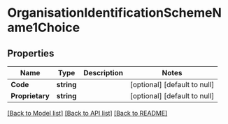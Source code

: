 # OrganisationIdentificationSchemeName1Choice

## Properties
Name | Type | Description | Notes
------------ | ------------- | ------------- | -------------
**Code** | **string** |  | [optional] [default to null]
**Proprietary** | **string** |  | [optional] [default to null]

[[Back to Model list]](../README.md#documentation-for-models) [[Back to API list]](../README.md#documentation-for-api-endpoints) [[Back to README]](../README.md)

